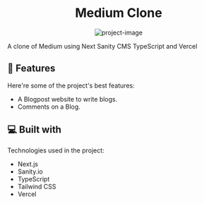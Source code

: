 <h1 align="center" id="title">Medium Clone</h1>

<p align="center"><img src="https://socialify.git.ci/shlok2740/medium-clone/image?description=1&amp;font=Bitter&amp;language=1&amp;name=1&amp;owner=1&amp;pattern=Overlapping%20Hexagons&amp;theme=Dark" alt="project-image"></p>

<p id="description">A clone of Medium using Next Sanity CMS TypeScript and Vercel</p>

  
  
<h2>🧐 Features</h2>

Here're some of the project's best features:

*   A Blogpost website to write blogs.
*   Comments on a Blog.

  
  
<h2>💻 Built with</h2>

Technologies used in the project:

*   Next.js
*   Sanity.io
*   TypeScript
*   Tailwind CSS
*   Vercel
